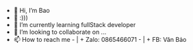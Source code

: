 - 👋 Hi, I’m Bao
- 💞️ :)))
- 🌱 I’m currently learning fullStack developer
- 👀 I’m looking to collaborate on ...
- 📫 How to reach me
                - | + Zalo: 0865466071
                - | + FB: Văn Bảo 

<!---
TVBao2035/TVBao2035 is a ✨ special ✨ repository because its `README.md` (this file) appears on your GitHub profile.
You can click the Preview link to take a look at your changes.
--->
